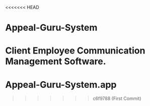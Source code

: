<<<<<<< HEAD
# Appeal-Guru-System
Client Employee Communication Management Software.
=======
# Appeal-Guru-System.app
>>>>>>> c6f9788 (First Commit)
